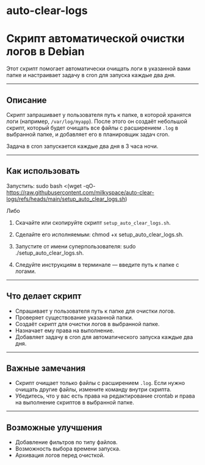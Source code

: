 # auto-clear-logs

# Скрипт автоматической очистки логов в Debian

Этот скрипт помогает автоматически очищать логи в указанной вами папке и настраивает задачу в cron для запуска каждые два дня.

---

## Описание

Скрипт запрашивает у пользователя путь к папке, в которой хранятся логи (например, `/var/log/myapp`). После этого он создаёт небольшой скрипт, который будет очищать все файлы с расширением `.log` в выбранной папке, и добавляет его в планировщик задач cron.

Задача в cron запускается каждые два дня в 3 часа ночи.

---

## Как использовать
Запустить:
sudo bash <(wget -qO- https://raw.githubusercontent.com/milkyspace/auto-clear-logs/refs/heads/main/setup_auto_clear_logs.sh)

Либо

1. Скачайте или скопируйте скрипт `setup_auto_clear_logs.sh`.
2. Сделайте его исполняемым:
chmod +x setup_auto_clear_logs.sh.

3. Запустите от имени суперпользователя:
sudo ./setup_auto_clear_logs.sh.

4. Следуйте инструкциям в терминале — введите путь к папке с логами.

---

## Что делает скрипт

- Спрашивает у пользователя путь к папке для очистки логов.
- Проверяет существование указанной папки.
- Создаёт скрипт для очистки логов в выбранной папке.
- Назначает ему права на выполнение.
- Добавляет задачу в cron для автоматического запуска каждые два дня.

---

## Важные замечания

- Скрипт очищает только файлы с расширением `.log`. Если нужно очищать другие файлы, измените команду внутри скрипта.
- Убедитесь, что у вас есть права на редактирование crontab и права на выполнение скриптов в выбранной папке.

---

## Возможные улучшения

- Добавление фильтров по типу файлов.
- Возможность выбора времени запуска.
- Архивация логов перед очисткой.
